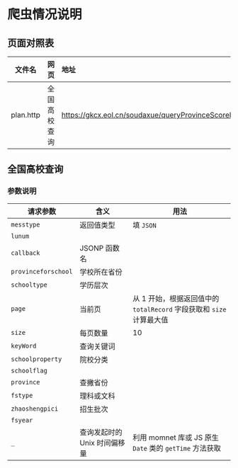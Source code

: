 # 爬虫情况说明

## 页面对照表

| 文件名    | 网页         | 地址                                                    |
| --------- | ------------ | :------------------------------------------------------ |
| plan.http | 全国高校查询 | https://gkcx.eol.cn/soudaxue/queryProvinceScoreNum.html |

## 全国高校查询

### 参数说明

| 请求参数            | 含义                         | 用法                                                                 |
| ------------------- | ---------------------------- | -------------------------------------------------------------------- |
| `messtype`          | 返回值类型                   | 填 `JSON`                                                            |
| `lunum`             |                              |                                                                      |
| `callback`          | JSONP 函数名                 |                                                                      |
| `provinceforschool` | 学校所在省份                 |                                                                      |
| `schooltype`        | 学历层次                     |                                                                      |
| `page`              | 当前页                       | 从 1 开始，根据返回值中的 `totalRecord` 字段获取和 `size` 计算最大值 |
| `size`              | 每页数量                     | 10                                                                   |
| `keyWord`           | 查询关键词                   |                                                                      |
| `schoolproperty`    | 院校分类                     |                                                                      |
| `schoolflag`        |                              |                                                                      |
| `province`          | 查撇省份                     |                                                                      |
| `fstype`            | 理科或文科                   |                                                                      |
| `zhaoshengpici`     | 招生批次                     |                                                                      |
| `fsyear`            |                              |                                                                      |
| `_`                 | 查询发起时的 Unix 时间偏移量 | 利用 momnet 库或 JS 原生 `Date` 类的 `getTime` 方法获取              |